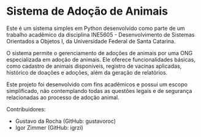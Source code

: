 # Sistema de Adoção de Animais

Este é um sistema simples em Python desenvolvido como parte de um trabalho acadêmico da disciplina INE5605 - Desenvolvimento de Sistemas Orientados a Objetos I, da Universidade Federal de Santa Catarina.

O sistema permite o gerenciamento de adoções de animais por uma ONG especializada em adoção de animais. Ele oferece funcionalidades básicas, como cadastro de animais disponíveis, registro de vacinas aplicadas, histórico de doações e adoções, além da geração de relatórios.

Este projeto foi desenvolvido com fins acadêmicos e possui um escopo simplificado, não contemplando todas as questões legais e de segurança relacionadas ao processo de adoção animal.

Contribuidores:
- Gustavo da Rocha (GitHub: gustavoroc)
- Igor Zimmer (GitHub: igrzi)
